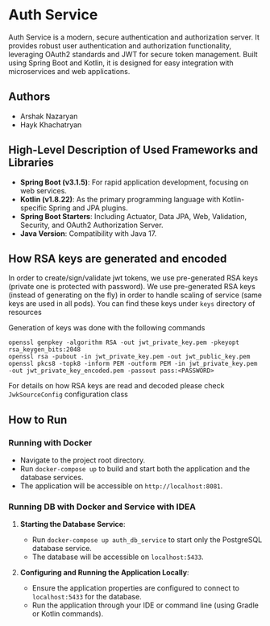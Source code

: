 # Auth Service

Auth Service is a modern, secure authentication and authorization server. It provides robust user authentication and authorization functionality, leveraging OAuth2 standards and JWT for secure token management. Built using Spring Boot and Kotlin, it is designed for easy integration with microservices and web applications.

## Authors
- Arshak Nazaryan
- Hayk Khachatryan

## High-Level Description of Used Frameworks and Libraries
- **Spring Boot (v3.1.5)**: For rapid application development, focusing on web services.
- **Kotlin (v1.8.22)**: As the primary programming language with Kotlin-specific Spring and JPA plugins.
- **Spring Boot Starters**: Including Actuator, Data JPA, Web, Validation, Security, and OAuth2 Authorization Server.
- **Java Version**: Compatibility with Java 17.

## How RSA keys are generated and encoded
In order to create/sign/validate jwt tokens, we use pre-generated RSA keys (private one is protected with password).
We use pre-generated RSA keys (instead of generating on the fly) in order to handle scaling of service (same keys are used in all pods).
You can find these keys under `keys` directory of resources 

Generation of keys was done with the following commands
```shell
openssl genpkey -algorithm RSA -out jwt_private_key.pem -pkeyopt rsa_keygen_bits:2048
openssl rsa -pubout -in jwt_private_key.pem -out jwt_public_key.pem
openssl pkcs8 -topk8 -inform PEM -outform PEM -in jwt_private_key.pem -out jwt_private_key_encoded.pem -passout pass:<PASSWORD>
```
For details on how RSA keys are read and decoded please check `JwkSourceConfig` configuration class

## How to Run
### Running with Docker
- Navigate to the project root directory.
- Run `docker-compose up` to build and start both the application and the database services.
- The application will be accessible on `http://localhost:8081`.

### Running DB with Docker and Service with IDEA
1. **Starting the Database Service**:
    - Run `docker-compose up auth_db_service` to start only the PostgreSQL database service.
    - The database will be accessible on `localhost:5433`.

2. **Configuring and Running the Application Locally**:
    - Ensure the application properties are configured to connect to `localhost:5433` for the database.
    - Run the application through your IDE or command line (using Gradle or Kotlin commands).

